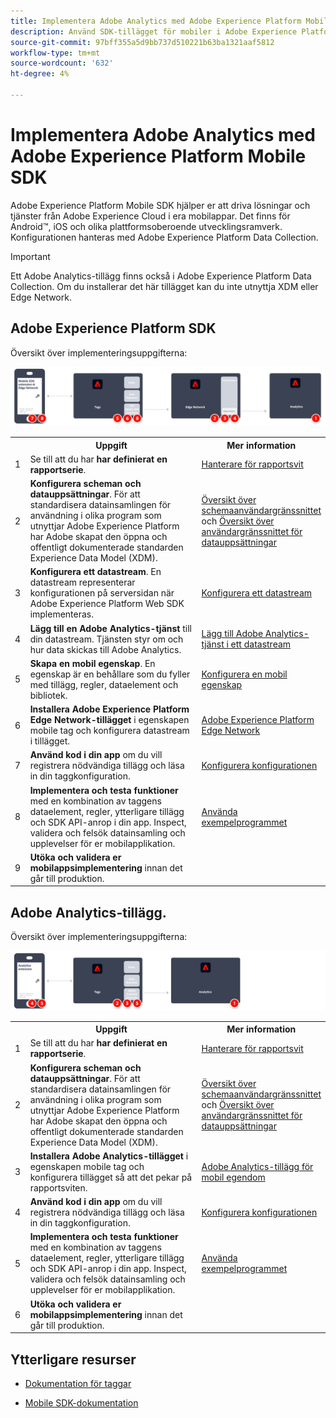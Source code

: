 ```yaml
---
title: Implementera Adobe Analytics med Adobe Experience Platform Mobile SDK
description: Använd SDK-tillägget för mobiler i Adobe Experience Platform Data Collection för att skicka data till Adobe Analytics.
source-git-commit: 97bff355a5d9bb737d510221b63ba1321aaf5812
workflow-type: tm+mt
source-wordcount: '632'
ht-degree: 4%

---
```


# Implementera Adobe Analytics med Adobe Experience Platform Mobile SDK

Adobe Experience Platform Mobile SDK hjälper er att driva lösningar och tjänster från Adobe Experience Cloud i era mobilappar. Det finns för Android™, iOS och olika plattformsoberoende utvecklingsramverk. Konfigurationen hanteras med Adobe Experience Platform Data Collection.
>[!IMPORTANT]
>
>Ett Adobe Analytics-tillägg finns också i Adobe Experience Platform Data Collection. Om du installerar det här tillägget kan du inte utnyttja XDM eller Edge Network.

## Adobe Experience Platform SDK

Översikt över implementeringsuppgifterna:

![Adobe Analytics med hjälp av arbetsflödet för Analytics-tillägget](../../assets/mobilesdk-annotated.png)

<table style="width:100%">

<tr>
<th style="width:5%"></th><th style="width:60%"><b>Uppgift</b></th><th style="width:35%"><b>Mer information</b></th>
</tr>

<tr>
<td>1</td>
<td>Se till att du har <b>har definierat en rapportserie</b>.</td>
<td><a href="../../../admin/admin/c-manage-report-suites/report-suites-admin.md">Hanterare för rapportsvit</a></td>
</tr>

<tr>
<td>2</td>
<td><b>Konfigurera scheman och datauppsättningar</b>. För att standardisera datainsamlingen för användning i olika program som utnyttjar Adobe Experience Platform har Adobe skapat den öppna och offentligt dokumenterade standarden Experience Data Model (XDM).</td>
<td><a href="https://experienceleague.adobe.com/docs/experience-platform/xdm/ui/overview.html?lang=en">Översikt över schemaanvändargränssnittet</a> och <a href="https://experienceleague.adobe.com/docs/experience-platform/catalog/datasets/user-guide.html?lang=en">Översikt över användargränssnittet för datauppsättningar</a></td>
</tr>

<tr>
<td>3</td>
<td><b>Konfigurera ett datastream</b>. En datastream representerar konfigurationen på serversidan när Adobe Experience Platform Web SDK implementeras.</td>
<td><a href="https://experienceleague.adobe.com/docs/experience-platform/edge/datastreams/configure.html?lang=en">Konfigurera ett datastream<a></td> 
</tr>

<td>4</td>
<td><b>Lägg till en Adobe Analytics-tjänst</b> till din datastream. Tjänsten styr om och hur data skickas till Adobe Analytics.</td>
<td><a href="https://experienceleague.adobe.com/docs/experience-platform/edge/datastreams/configure.html?lang=en#analytics">Lägg till Adobe Analytics-tjänst i ett datastream</a></td>
</tr>

<tr>
<td>5</td>
<td><b>Skapa en mobil egenskap</b>. En egenskap är en behållare som du fyller med tillägg, regler, dataelement och bibliotek.</td>
<td><a href="https://developer.adobe.com/client-sdks/documentation/getting-started/create-a-mobile-property/">Konfigurera en mobil egenskap</a></tr>

<tr>
<td>6</td>
<td><b>Installera Adobe Experience Platform Edge Network-tillägget</b> i egenskapen mobile tag och konfigurera datastream i tillägget.</td>
<td><a href="https://developer.adobe.com/client-sdks/documentation/edge-network/">Adobe Experience Platform Edge Network</a>
</tr>

<tr>
<td>7</td>
<td><b>Använd kod i din app</b> om du vill registrera nödvändiga tillägg och läsa in din taggkonfiguration.</td>
<td><a href="https://developer.adobe.com/client-sdks/documentation/user-guides/getting-started-with-platform/overview/#set-up-the-configuration">Konfigurera konfigurationen</a></td>
</tr>

<tr>
<td>8</td>
<td><b>Implementera och testa funktioner</b> med en kombination av taggens dataelement, regler, ytterligare tillägg och SDK API-anrop i din app. Inspect, validera och felsök datainsamling och upplevelser för er mobilapplikation.</td>
<td><a href="https://developer.adobe.com/client-sdks/documentation/user-guides/getting-started-with-platform/overview/#use-the-sample-application">Använda exempelprogrammet</a>
</tr>

<tr>
<td>9</td>
<td><b>Utöka och validera er mobilappsimplementering</b> innan det går till produktion.</td>
<td></td> 
</tr>

</table>


## Adobe Analytics-tillägg.

Översikt över implementeringsuppgifterna:

![Adobe Analytics med hjälp av arbetsflödet för Analytics-tillägget](../../assets/mobilesdk-analytics-annotated.png)

<table style="width:100%">

<tr>
<th style="width:5%"></th><th style="width:60%"><b>Uppgift</b></th><th style="width:35%"><b>Mer information</b></th>
</tr>

<tr>
<td>1</td>
<td>Se till att du har <b>har definierat en rapportserie</b>.</td>
<td><a href="../../../admin/admin/c-manage-report-suites/report-suites-admin.md">Hanterare för rapportsvit</a></td>
</tr>

<tr>
<td>2</td>
<td><b>Konfigurera scheman och datauppsättningar</b>. För att standardisera datainsamlingen för användning i olika program som utnyttjar Adobe Experience Platform har Adobe skapat den öppna och offentligt dokumenterade standarden Experience Data Model (XDM).</td>
<td><a href="https://experienceleague.adobe.com/docs/experience-platform/xdm/ui/overview.html?lang=en">Översikt över schemaanvändargränssnittet</a> och <a href="https://experienceleague.adobe.com/docs/experience-platform/catalog/datasets/user-guide.html?lang=en">Översikt över användargränssnittet för datauppsättningar</a></td>
</tr>

<tr>
<td>3</td>
<td><b>Installera Adobe Analytics-tillägget</b> i egenskapen mobile tag och konfigurera tillägget så att det pekar på rapportsviten.</td>
<td><a href="https://developer.adobe.com/client-sdks/documentation/adobe-analytics/">Adobe Analytics-tillägg för mobil egendom</a>
</tr>

<tr>
<td>4</td>
<td><b>Använd kod i din app</b> om du vill registrera nödvändiga tillägg och läsa in din taggkonfiguration.</td>
<td><a href="https://developer.adobe.com/client-sdks/documentation/user-guides/getting-started-with-platform/overview/#set-up-the-configuration">Konfigurera konfigurationen</a></td>
</tr>

<tr>
<td>5</td>
<td><b>Implementera och testa funktioner</b> med en kombination av taggens dataelement, regler, ytterligare tillägg och SDK API-anrop i din app. Inspect, validera och felsök datainsamling och upplevelser för er mobilapplikation.</td>
<td><a href="https://developer.adobe.com/client-sdks/documentation/user-guides/getting-started-with-platform/overview/#use-the-sample-application">Använda exempelprogrammet</a>
</tr>

<tr>
<td>6</td>
<td><b>Utöka och validera er mobilappsimplementering</b> innan det går till produktion.</td>
<td></td> 
</tr>

</table>

## Ytterligare resurser

- [Dokumentation för taggar](https://experienceleague.adobe.com/docs/experience-platform/tags/home.html#)

- [Mobile SDK-dokumentation](https://developer.adobe.com/client-sdks/documentation/)



